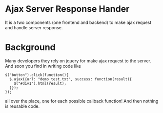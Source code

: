 # Ajax Server Response Hander

It is a two components (one frontend and backend) to make ajax request and handle
server response.

# Background

Many developers they rely on jquery for make ajax request to the server. And soon you
find in writing code like
```
$("button").click(function(){
  $.ajax({url: "demo_test.txt", success: function(result){
    $("#div1").html(result);
  }});
});
```
all over the place, one for each possible callback function! And then nothing is reusable code.

